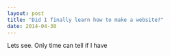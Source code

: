 ```yaml
---
layout: post
title: "Did I finally learn how to make a website?"
date: 2014-04-30
---
```

Lets see. Only time can tell if I have
